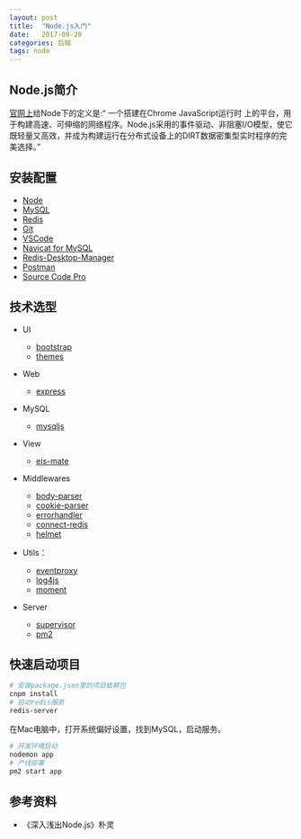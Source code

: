 ```yaml
---
layout: post
title:  "Node.js入门"
date:   2017-09-28
categories: 后端
tags: node
---
```


## Node.js简介

[官网上](http://www.nodejs.org)给Node下的定义是:“ 一个搭建在Chrome JavaScript运行时 上的平台，用于构建高速、可伸缩的网络程序。Node.js采用的事件驱动、非阻塞I/O模型，使它既轻量又高效，并成为构建运行在分布式设备上的DIRT数据密集型实时程序的完美选择。”

## 安装配置

- [Node](http://nodejs.cn)
- [MySQL](https://www.mysql.com)
- [Redis](https://redis.io)
- [Git](https://git-scm.com)
- [VSCode](https://code.visualstudio.com)
- [Navicat for MySQL](http://pan.baidu.com/s/1gfgoIUB)
- [Redis-Desktop-Manager](http://pan.baidu.com/s/1jHFeS9C)
- [Postman](https://chrome.google.com/webstore/detail/postman/fhbjgbiflinjbdggehcddcbncdddomop?hl=zh-CN)
- [Source Code Pro](https://github.com/adobe-fonts/source-code-pro)

## 技术选型

- UI
    - [bootstrap](http://www.bootcss.com)
    - [themes](https://bootswatch.com])

- Web
    - [express](http://www.expressjs.com.cn)

- MySQL
    - [mysqljs](https://github.com/mysqljs/mysql)

- View
    - [ejs-mate](https://github.com/JacksonTian/ejs-mate)

- Middlewares
    - [body-parser](https://github.com/expressjs/body-parser)
    - [cookie-parser](https://github.com/expressjs/cookie-parser)
    - [errorhandler](https://github.com/expressjs/errorhandler)
    - [connect-redis](https://github.com/tj/connect-redis)
    - [helmet](https://github.com/helmetjs/helmet)

- Utils：
    - [eventproxy](https://github.com/JacksonTian/eventproxy)
    - [log4js](https://github.com/nomiddlename/log4js-node)
    - [moment](http://momentjs.cn)

- Server
    - [supervisor](https://github.com/petruisfan/node-supervisor)
    - [pm2](https://github.com/Unitech/PM2)

## 快速启动项目

``` sh
# 安装package.json里的项目依赖包
cnpm install
# 启动redis服务
redis-server
```

在Mac电脑中，打开系统偏好设置，找到MySQL，启动服务。

``` sh
# 开发环境启动
nodemon app
# 产线部署
pm2 start app
```

## 参考资料

- 《深入浅出Node.js》朴灵

